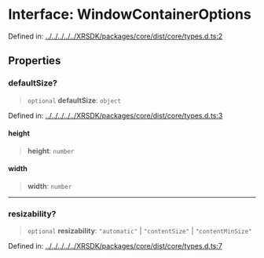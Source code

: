 # Interface: WindowContainerOptions

Defined in: [../../../../../XRSDK/packages/core/dist/core/types.d.ts:2](https://github.com/webspatial/webspatial-sdk/blob/main/react/src/.ts#L2)

## Properties

### defaultSize?

> `optional` **defaultSize**: `object`

Defined in: [../../../../../XRSDK/packages/core/dist/core/types.d.ts:3](https://github.com/webspatial/webspatial-sdk/blob/main/react/src/.ts#L3)

#### height

> **height**: `number`

#### width

> **width**: `number`

***

### resizability?

> `optional` **resizability**: `"automatic"` \| `"contentSize"` \| `"contentMinSize"`

Defined in: [../../../../../XRSDK/packages/core/dist/core/types.d.ts:7](https://github.com/webspatial/webspatial-sdk/blob/main/react/src/.ts#L7)
